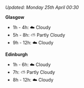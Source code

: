 *Updated: Monday 25th April 00:30*

**Glasgow**

* 1h - 4h: :cloud: Cloudy
* 5h - 8h: :partly_sunny: Partly Cloudy
* 9h - 12h: :cloud: Cloudy

**Edinburgh**

* 1h - 6h: :cloud: Cloudy
* 7h: :partly_sunny: Partly Cloudy
* 8h - 12h: :cloud: Cloudy
